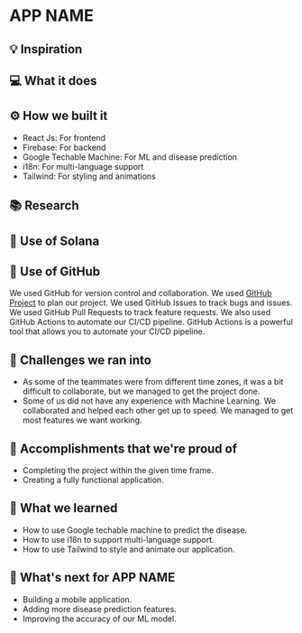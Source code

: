 # APP NAME

## 💡 Inspiration

## 💻 What it does

## ⚙️ How we built it

- React Js: For frontend
- Firebase: For backend
- Google Techable Machine: For ML and disease prediction
- i18n: For multi-language support
- Tailwind: For styling and animations

## 📚 Research

## 🔐 Use of Solana

## 📄 Use of GitHub

We used GitHub for version control and collaboration. We used [GitHub Project](https://github.com/Harshal0902/MLH-Fellowship-Orientation-Hackathon/projects/1) to plan our project. We used GitHub Issues to track bugs and issues. We used GitHub Pull Requests to track feature requests. We also used GitHub Actions to automate our CI/CD pipeline. GitHub Actions is a powerful tool that allows you to automate your CI/CD pipeline.

## 🧠 Challenges we ran into

- As some of the teammates were from different time zones, it was a bit difficult to collaborate, but we managed to get the project done.
- Some of us did not have any experience with Machine Learning. We collaborated and helped each other get up to speed. We managed to get most features we want working.

## 🏅 Accomplishments that we're proud of

- Completing the project within the given time frame.
- Creating a fully functional application.

## 📖 What we learned

- How to use Google techable machine to predict the disease.
- How to use i18n to support multi-language support.
- How to use Tailwind to style and animate our application.

## 🚀 What's next for APP NAME

- Building a mobile application.
- Adding more disease prediction features.
- Improving the accuracy of our ML model.
